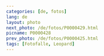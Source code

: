 ```yaml
---
categories: [de, fotos]
lang: de
layout: photo
next_photo: /de/fotos/P0000429.html
picname: P0000428
prev_photo: /de/fotos/P0000425.html
tags: [Fotofalle, Leopard]
---
```

